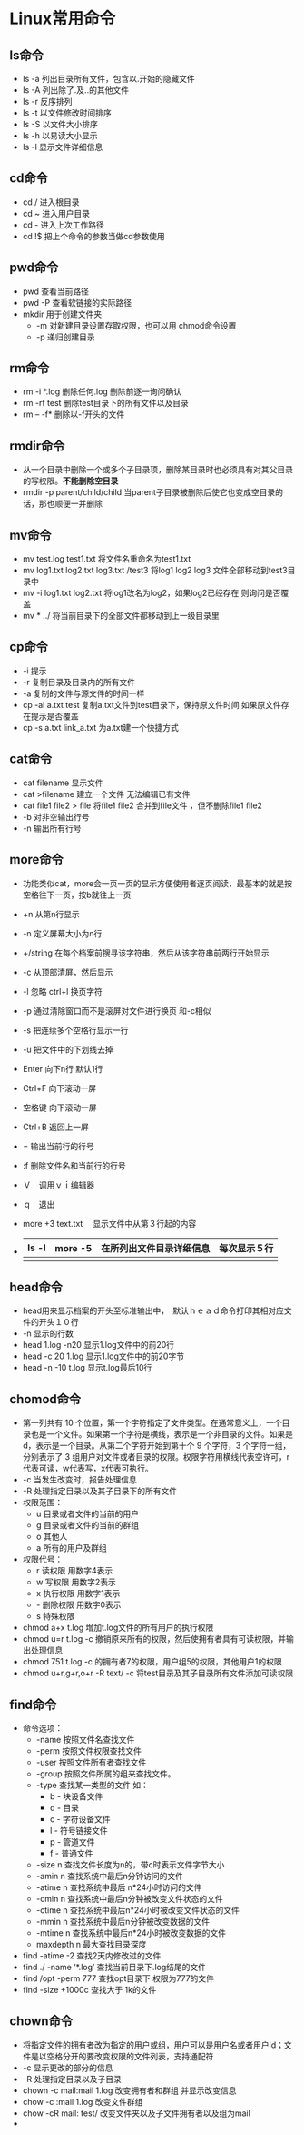 # Linux常用命令

## ls命令

- ls -a 列出目录所有文件，包含以.开始的隐藏文件
- ls -A 列出除了.及..的其他文件
- ls -r 反序排列
- ls -t 以文件修改时间排序
- ls -S 以文件大小排序
- ls -h 以易读大小显示
- ls -l 显示文件详细信息

## cd命令

- cd / 进入根目录
- cd ~ 进入用户目录
- cd - 进入上次工作路径
- cd !$ 把上个命令的参数当做cd参数使用

## pwd命令

- pwd 查看当前路径
- pwd -P 查看软链接的实际路径
- mkdir 用于创建文件夹
  - -m 对新建目录设置存取权限，也可以用 chmod命令设置
  - -p 递归创建目录

## rm命令

- rm -i *.log 删除任何.log 删除前逐一询问确认
- rm -rf test 删除test目录下的所有文件以及目录
- rm – -f* 删除以-f开头的文件

## rmdir命令

- 从一个目录中删除一个或多个子目录项，删除某目录时也必须具有对其父目录的写权限。**不能删除空目录**
- rmdir -p parent/child/child 当parent子目录被删除后使它也变成空目录的话，那也顺便一并删除

## mv命令

- mv test.log test1.txt 将文件名重命名为test1.txt
- mv log1.txt log2.txt log3.txt /test3 将log1 log2 log3 文件全部移动到test3目录中
- mv -i log1.txt log2.txt 将log1改名为log2，如果log2已经存在 则询问是否覆盖
- mv * ../ 将当前目录下的全部文件都移动到上一级目录里

## cp命令

- -i 提示
- -r 复制目录及目录内的所有文件
- -a 复制的文件与源文件的时间一样
- cp -ai a.txt test 复制a.txt文件到test目录下，保持原文件时间 如果原文件存在提示是否覆盖
- cp -s a.txt link_a.txt 为a.txt建一个快捷方式

## cat命令

- cat filename 显示文件
- cat >filename 建立一个文件 无法编辑已有文件
- cat file1 file2 > file 将file1 file2 合并到file文件 ，但不删除file1 file2
- -b 对非空输出行号
- -n 输出所有行号

## more命令

- 功能类似cat，more会一页一页的显示方便使用者逐页阅读，最基本的就是按空格往下一页，按b就往上一页

- +n 从第n行显示

- -n 定义屏幕大小为n行

- +/string 在每个档案前搜寻该字符串，然后从该字符串前两行开始显示

- -c 从顶部清屏，然后显示

- -l 忽略 ctrl+l 换页字符

- -p 通过清除窗口而不是滚屏对文件进行换页 和-c相似

- -s 把连续多个空格行显示一行

- -u 把文件中的下划线去掉

- Enter 向下n行 默认1行

- Ctrl+F 向下滚动一屏

- 空格键 向下滚动一屏

- Ctrl+B 返回上一屏

- = 输出当前行的行号

- :f 删除文件名和当前行的行号

- Ｖ　调用ｖｉ编辑器

- ｑ　退出

- more +3 text.txt 　显示文件中从第３行起的内容

- | ls -l | more -5　在所列出文件目录详细信息　每次显示５行 |
  | ----- | ----------------------------------------------- |
  |       |                                                 |

## head命令

- head用来显示档案的开头至标准输出中，　默认ｈｅａｄ命令打印其相对应文件的开头１０行
- -n 显示的行数
- head 1.log -n20 显示1.log文件中的前20行
- head -c 20 1.log 显示1.log文件中的前20字节
- head -n -10 t.log 显示t.log最后10行

## chomod命令

- 第一列共有 10 个位置，第一个字符指定了文件类型。在通常意义上，一个目录也是一个文件。如果第一个字符是横线，表示是一个非目录的文件。如果是 d，表示是一个目录。从第二个字符开始到第十个 9 个字符，3 个字符一组，分别表示了 3 组用户对文件或者目录的权限。权限字符用横线代表空许可，r代表可读，w代表写，x代表可执行。
- -c 当发生改变时，报告处理信息
- -R 处理指定目录以及其子目录下的所有文件
- 权限范围：
  - u 目录或者文件的当前的用户
  - g 目录或者文件的当前的群组
  - o 其他人
  - a 所有的用户及群组
- 权限代号：
  - r 读权限 用数字4表示
  - w 写权限 用数字2表示
  - x 执行权限 用数字1表示
  - \- 删除权限 用数字0表示
  - s 特殊权限
- chmod a+x t.log 增加t.log文件的所有用户的执行权限
- chmod u=r t.log -c 撤销原来所有的权限，然后使拥有者具有可读权限，并输出处理信息
- chmod 751 t.log -c 的拥有者7的权限，用户组5的权限，其他用户1的权限
- chmod u+r,g+r,o+r -R text/ -c 将test目录及其子目录所有文件添加可读权限

## find命令

- 命令选项：
  - -name 按照文件名查找文件
  - -perm 按照文件权限查找文件
  - -user 按照文件所有者查找文件
  - -group 按照文件所属的组来查找文件。
  - -type 查找某一类型的文件 如：
    - b - 块设备文件
    - d - 目录
    - c - 字符设备文件
    - l - 符号链接文件
    - p - 管道文件
    - f - 普通文件
  - -size n 查找文件长度为n的，带c时表示文件字节大小
  - -amin n 查找系统中最后n分钟访问的文件
  - -atime n 查找系统中最后 n*24小时访问的文件
  - -cmin n 查找系统中最后n分钟被改变文件状态的文件
  - -ctime n 查找系统中最后n*24小时被改变文件状态的文件
  - -mmin n 查找系统中最后n分钟被改变数据的文件
  - -mtime n 查找系统中最后n*24小时被改变数据的文件
  - maxdepth n 最大查找目录深度
- find -atime -2 查找2天内修改过的文件
- find ./ -name ‘*.log’ 查找当前目录下.log结尾的文件
- find /opt -perm 777 查找opt目录下 权限为777的文件
- find -size +1000c 查找大于 1k的文件

## chown命令

- 将指定文件的拥有者改为指定的用户或组，用户可以是用户名或者用户id；文件是以空格分开的要改变权限的文件列表，支持通配符
- -c 显示更改的部分的信息
- -R 处理指定目录以及子目录
- chown -c mail:mail 1.log 改变拥有者和群组 并显示改变信息
- chow -c :mail 1.log 改变文件群组
- chow -cR mail: test/ 改变文件夹以及子文件拥有者以及组为mail
- 